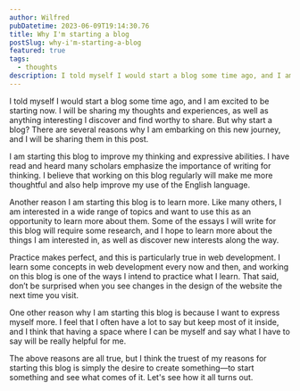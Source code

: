 ```yaml
---
author: Wilfred
pubDatetime: 2023-06-09T19:14:30.76
title: Why I'm starting a blog
postSlug: why-i'm-starting-a-blog
featured: true
tags:
  - thoughts
description: I told myself I would start a blog some time ago, and I am excited to be starting now. I will be...
---
```


I told myself I would start a blog some time ago, and I am excited to be starting now. I will be sharing my thoughts and experiences, as well as anything interesting I discover and find worthy to share. But why start a blog? There are several reasons why I am embarking on this new journey, and I will be sharing them in this post.

I am starting this blog to improve my thinking and expressive abilities. I have read and heard many scholars emphasize the importance of writing for thinking. I believe that working on this blog regularly will make me more thoughtful and also help improve my use of the English language.

Another reason I am starting this blog is to learn more. Like many others, I am interested in a wide range of topics and want to use this as an opportunity to learn more about them. Some of the essays I will write for this blog will require some research, and I hope to learn more about the things I am interested in, as well as discover new interests along the way.

Practice makes perfect, and this is particularly true in web development. I learn some concepts in web development every now and then, and working on this blog is one of the ways I intend to practice what I learn. That said, don’t be surprised when you see changes in the design of the website the next time you visit.

One other reason why I am starting this blog is because I want to express myself more. I feel that I often have a lot to say but keep most of it inside, and I think that having a space where I can be myself and say what I have to say will be really helpful for me.

The above reasons are all true, but I think the truest of my reasons for starting this blog is simply the desire to create something—to start something and see what comes of it. Let's see how it all turns out.
